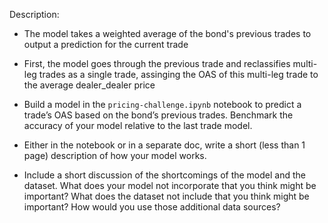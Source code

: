 Description:
- The model takes a weighted average of the bond's previous trades to output a prediction for the current trade
- First, the model goes through the previous trade and reclassifies multi-leg trades as a single trade, assinging the OAS of this multi-leg trade to the average dealer_dealer price


- Build a model in the `pricing-challenge.ipynb` notebook to predict a trade’s OAS based on the bond’s previous trades. Benchmark the accuracy of your model relative to the last trade model.
- Either in the notebook or in a separate doc, write a short (less than 1 page) description of how your model works.
- Include a short discussion of the shortcomings of the model and the dataset. What does your model not incorporate that you think might be important? What does the dataset not include that you think might be important? How would you use those additional data sources?
